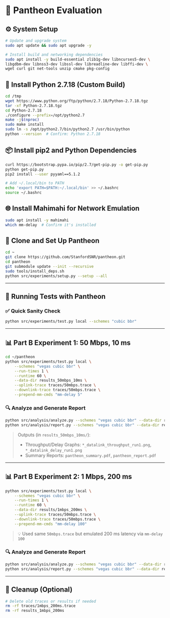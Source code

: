 # 🧪 Pantheon Evaluation

## ⚙️ System Setup

```bash
# Update and upgrade system
sudo apt update && sudo apt upgrade -y

# Install build and networking dependencies
sudo apt install -y build-essential zlib1g-dev libncurses5-dev \
libgdbm-dev libnss3-dev libssl-dev libreadline-dev libffi-dev \
wget curl git net-tools unzip cmake pkg-config
```

## 🐍 Install Python 2.7.18 (Custom Build)

```bash
cd /tmp
wget https://www.python.org/ftp/python/2.7.18/Python-2.7.18.tgz
tar -xf Python-2.7.18.tgz
cd Python-2.7.18
./configure --prefix=/opt/python2.7
make -j$(nproc)
sudo make install
sudo ln -s /opt/python2.7/bin/python2.7 /usr/bin/python
python --version  # Confirm: Python 2.7.18
```

## 📦 Install pip2 and Python Dependencies

```bash
curl https://bootstrap.pypa.io/pip/2.7/get-pip.py -o get-pip.py
python get-pip.py
pip2 install --user pyyaml==5.1.2

# Add ~/.local/bin to PATH
echo 'export PATH=$PATH:~/.local/bin' >> ~/.bashrc
source ~/.bashrc
```

## 🌐 Install Mahimahi for Network Emulation

```bash
sudo apt install -y mahimahi
which mm-delay  # Confirm it's installed
```

## 🔁 Clone and Set Up Pantheon

```bash
cd ~
git clone https://github.com/StanfordSNR/pantheon.git
cd pantheon
git submodule update --init --recursive
sudo tools/install_deps.sh
python src/experiments/setup.py --setup --all
```

---

## 🚦 Running Tests with Pantheon

### ✅ Quick Sanity Check

```bash
python src/experiments/test.py local --schemes "cubic bbr"
```

---

## 📊 Part B Experiment 1: 50 Mbps, 10 ms

```bash
cd ~/pantheon
python src/experiments/test.py local \
    --schemes "vegas cubic bbr" \
    --run-times 1 \
    --runtime 60 \
    --data-dir results_50mbps_10ms \
    --uplink-trace traces/50mbps.trace \
    --downlink-trace traces/50mbps.trace \
    --prepend-mm-cmds "mm-delay 5"
```

### 🔍 Analyze and Generate Report

```bash
python src/analysis/analyze.py --schemes "vegas cubic bbr" --data-dir results_50mbps_10ms
python src/analysis/report.py --schemes "vegas cubic bbr" --data-dir results_50mbps_10ms
```

> Outputs (in `results_50mbps_10ms/`):
> - Throughput/Delay Graphs: `*_datalink_throughput_run1.png`, `*_datalink_delay_run1.png`
> - Summary Reports: `pantheon_summary.pdf`, `pantheon_report.pdf`

---

## 📊 Part B Experiment 2: 1 Mbps, 200 ms

```bash
python src/experiments/test.py local \
    --schemes "vegas cubic bbr" \
    --run-times 1 \
    --runtime 60 \
    --data-dir results/1mbps_200ms \
    --uplink-trace traces/50mbps.trace \
    --downlink-trace traces/50mbps.trace \
    --prepend-mm-cmds "mm-delay 100"
```

> 💡 Used same `50mbps.trace` but emulated 200 ms latency via `mm-delay 100`

### 🔍 Analyze and Generate Report

```bash
python src/analysis/analyze.py --schemes "vegas cubic bbr" --data-dir results/1mbps_200ms
python src/analysis/report.py --schemes "vegas cubic bbr" --data-dir results/1mbps_200ms
```

---

## 🧹 Cleanup (Optional)

```bash
# Delete old traces or results if needed
rm -rf traces/1mbps_200ms.trace
rm -rf results_1mbps_200ms  
```
